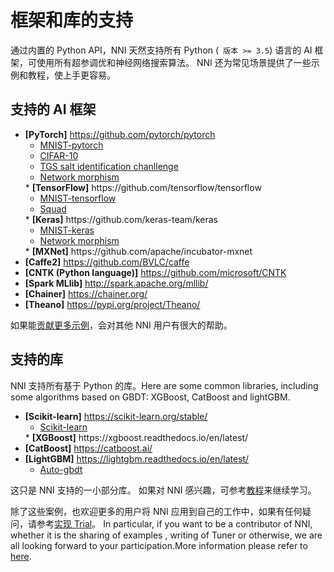 # 框架和库的支持
通过内置的 Python API，NNI 天然支持所有 Python (` 版本 >= 3.5`) 语言的 AI 框架，可使用所有超参调优和神经网络搜索算法。 NNI 还为常见场景提供了一些示例和教程，使上手更容易。

## 支持的 AI 框架

* <b>[PyTorch]</b> https://github.com/pytorch/pytorch
    <ul> 
      <li><a href="../../examples/trials/mnist-distributed-pytorch">MNIST-pytorch</a><br/></li>
      <li><a href="TrialExample/Cifar10Examples.md">CIFAR-10</a><br/></li>
      <li><a href="../../examples/trials/kaggle-tgs-salt/README_zh_CN.md">TGS salt identification chanllenge</a><br/></li>
      <li><a href="../../examples/trials/network_morphism/README_zh_CN.md">Network morphism</a><br/></li>
    </ul>* <b>[TensorFlow]</b> https://github.com/tensorflow/tensorflow
    <ul> 
      <li><a href="../../examples/trials/mnist-distributed">MNIST-tensorflow</a><br/></li>
       <li><a href="../../examples/trials/ga_squad/README_zh_CN.md">Squad</a><br/></li>
    </ul>* <b>[Keras]</b> https://github.com/keras-team/keras
    <ul>
      <li><a href="../../examples/trials/mnist-keras">MNIST-keras</a><br/></li>
      <li><a href="../../examples/trials/network_morphism/README_zh_CN.md">Network morphism</a><br/></li>
    </ul>* <b>[MXNet]</b> https://github.com/apache/incubator-mxnet
* <b>[Caffe2]</b> https://github.com/BVLC/caffe
* <b>[CNTK (Python language)]</b> https://github.com/microsoft/CNTK
* <b>[Spark MLlib]</b> http://spark.apache.org/mllib/
* <b>[Chainer]</b> https://chainer.org/
* <b>[Theano]</b> https://pypi.org/project/Theano/ <br/>

如果能[贡献更多示例](Tutorial/Contributing.md)，会对其他 NNI 用户有很大的帮助。

## 支持的库
NNI 支持所有基于 Python 的库。Here are some common libraries, including some algorithms based on GBDT: XGBoost, CatBoost and lightGBM.
* <b>[Scikit-learn]</b> https://scikit-learn.org/stable/
    <ul>
    <li><a href="TrialExample/SklearnExamples.md">Scikit-learn</a><br/></li>
    </ul>* <b>[XGBoost]</b> https://xgboost.readthedocs.io/en/latest/
* <b>[CatBoost]</b> https://catboost.ai/
* <b>[LightGBM]</b> https://lightgbm.readthedocs.io/en/latest/
    <ul>
    <li><a href="TrialExample/GbdtExample.md">Auto-gbdt</a><br/></li>
    </ul>
这只是 NNI 支持的一小部分库。 如果对 NNI 感兴趣，可参考[教程](TrialExample/Trials.md)来继续学习。



除了这些案例，也欢迎更多的用户将 NNI 应用到自己的工作中，如果有任何疑问，请参考[实现 Trial](TrialExample/Trials.md)。 In particular, if you want to be a contributor of NNI, whether it is the sharing of examples , writing of Tuner or otherwise, we are all looking forward to your participation.More information please refer to [here](Tutorial/Contributing.md).
